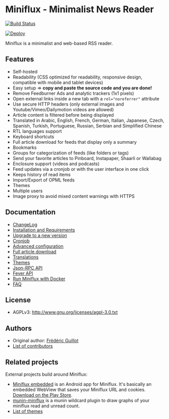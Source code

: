 Miniflux - Minimalist News Reader
=================================

[![Build Status](https://travis-ci.org/miniflux/miniflux.svg?branch=master)](https://travis-ci.org/miniflux/miniflux)

[![Deploy](https://www.herokucdn.com/deploy/button.svg)](https://heroku.com/deploy?template=https://github.com/SimonDever/miniflux/tree/master)

Miniflux is a minimalist and web-based RSS reader.

Features
--------

- Self-hosted
- Readability (CSS optimized for readability, responsive design, compatible with mobile and tablet devices)
- Easy setup => **copy and paste the source code and you are done!**
- Remove Feedburner Ads and analytic trackers (1x1 pixels)
- Open external links inside a new tab with a `rel="noreferrer"` attribute
- Use secure HTTP headers (only external images and Youtube/Vimeo/Dailymotion videos are allowed)
- Article content is filtered before being displayed
- Translated in Arabic, English, French, German, Italian, Japanese, Czech, Spanish, Turkish, Portuguese, Russian, Serbian and Simplified Chinese
- RTL languages support
- Keyboard shortcuts
- Full article download for feeds that display only a summary
- Bookmarks
- Groups for categorization of feeds (like folders or tags)
- Send your favorite articles to Pinboard, Instapaper, Shaarli or Wallabag
- Enclosure support (videos and podcasts)
- Feed updates via a cronjob or with the user interface in one click
- Keeps history of read items
- Import/Export of OPML feeds
- Themes
- Multiple users
- Image proxy to avoid mixed content warnings with HTTPS

Documentation
-------------

- [ChangeLog](https://github.com/miniflux/miniflux/blob/master/ChangeLog)
- [Installation and Requirements](docs/installation.markdown)
- [Upgrade to a new version](docs/upgrade.markdown)
- [Cronjob](docs/cronjob.markdown)
- [Advanced configuration](docs/config.markdown)
- [Full article download](docs/full-article-download.markdown)
- [Translations](docs/translations.markdown)
- [Themes](docs/themes.markdown)
- [Json-RPC API](docs/json-rpc-api.markdown)
- [Fever API](docs/fever.markdown)
- [Run Miniflux with Docker](docs/docker.markdown)
- [FAQ](docs/faq.markdown)

License
-------

- AGPLv3: <http://www.gnu.org/licenses/agpl-3.0.txt>

Authors
-------

- Original author: [Frédéric Guillot](https://github.com/fguillot)
- [List of contributors](CONTRIBUTORS.md)

Related projects
----------------

External projects build around Miniflux:

- [Miniflux embedded](https://github.com/repat/miniflux-embedded-android) is an Android app for Miniflux. It's basically an embedded WebView that saves your Miniflux URL and cookies. [Download on the Play Store](https://play.google.com/store/apps/details?id=de.repat.embeddedminiflux).
- [munin-miniflux](https://github.com/dewey/munin-plugins/tree/master/munin-miniflux) is a munin wildcard plugin to draw graphs of your miniflux read and unread count.
- [List of themes](docs/themes.markdown)
